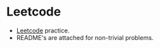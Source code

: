 # Leetcode

* [Leetcode](https://leetcode.com/) practice.
* README's are attached for non-trivial problems.
